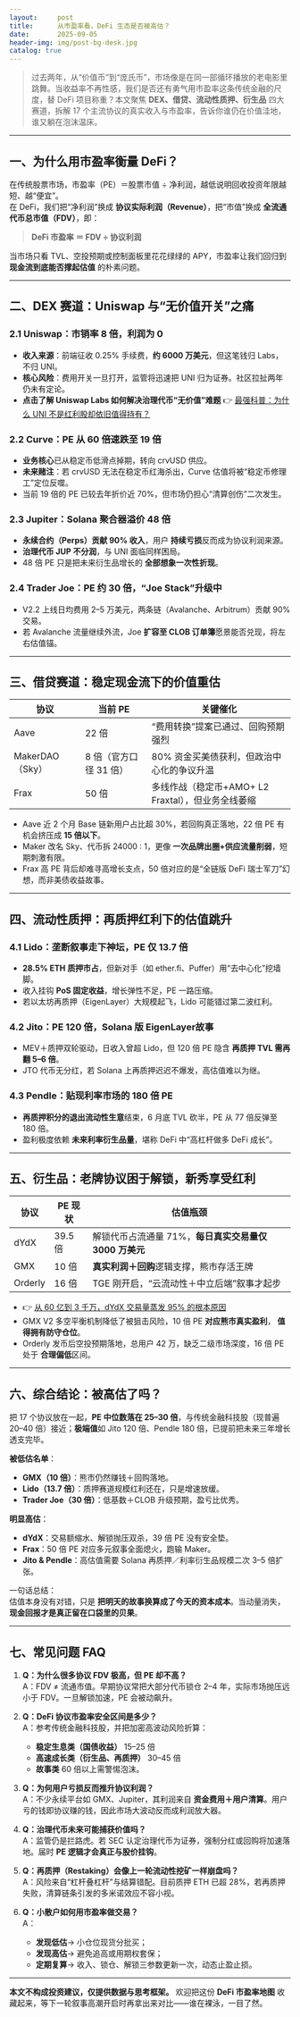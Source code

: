 ```yaml
---
layout:     post
title:      从市盈率看，DeFi 生态是否被高估？
date:       2025-09-05
header-img: img/post-bg-desk.jpg
catalog: true
---
```


> 过去两年，从“价值币”到“庞氏币”，市场像是在同一部循环播放的老电影里跳舞。当收益率不再性感，我们是否还有勇气用市盈率这条传统金融的尺度，替 DeFi 项目称重？本文聚焦 **DEX、借贷、流动性质押、衍生品** 四大赛道，拆解 17 个主流协议的真实收入与市盈率，告诉你谁仍在价值洼地，谁又躺在泡沫温床。

---

## 一、为什么用市盈率衡量 DeFi？

在传统股票市场，市盈率（PE）＝股票市值 ÷ 净利润，越低说明回收投资年限越短、越“便宜”。  
在 DeFi，我们把“净利润”换成 **协议实际利润（Revenue）**，把“市值”换成 **全流通代币总市值（FDV）**，即：

> **DeFi 市盈率 ＝ FDV ÷ 协议利润**

当市场只看 TVL、空投预期或控制面板里花花绿绿的 APY，市盈率让我们回归到 **现金流到底能否撑起估值** 的朴素问题。

---

## 二、DEX 赛道：Uniswap 与“无价值开关”之痛

### 2.1 Uniswap：市销率 8 倍，**利润为 0**

- **收入来源**：前端征收 0.25% 手续费，**约 6000 万美元**，但这笔钱归 Labs，不归 UNI。  
- **核心风险**：费用开关一旦打开，监管将迅速把 UNI 归为证券。社区拉扯两年仍未有定论。  
- **点击了解 Uniswap Labs 如何解决治理代币“无价值”难题** 👉 [最强科普：为什么 UNI 不是红利股却依旧值得持有？](https://okxdog.com/)

### 2.2 Curve：PE 从 60 倍速跌至 19 倍

- **业务核心**已从稳定币低滑点掉期，转向 crvUSD 供应。  
- **未来赌注**：若 crvUSD 无法在稳定币红海杀出，Curve 估值将被“稳定币修理工”定位反噬。  
- 当前 19 倍的 PE 已较去年折价近 70%，但市场仍担心“清算创伤”二次发生。

### 2.3 Jupiter：Solana 聚合器溢价 48 倍

- **永续合约（Perps）贡献 90% 收入**，用户 **持续亏损**反而成为协议利润来源。  
- **治理代币 JUP 不分润**，与 UNI 面临同样困局。  
- 48 倍 PE 只是把未来衍生品增长的 **全部想象一次性折现**。

### 2.4 Trader Joe：PE 约 30 倍，“Joe Stack”升级中

- V2.2 上线日均费用 2–5 万美元，两条链（Avalanche、Arbitrum）贡献 90% 交易。  
- 若 Avalanche 流量继续外流，Joe **扩容至 CLOB 订单簿**愿景能否兑现，将左右估值锚。

---

## 三、借贷赛道：稳定现金流下的价值重估

| 协议 | 当前 PE | 关键催化 |
|---|---|---|
| Aave | 22 倍 | “费用转换”提案已通过、回购预期强烈 |
| MakerDAO（Sky） | 8 倍（官方口径 31 倍） | 80% 资金买美债获利，但政治中心化的争议升温 |
| Frax | 50 倍 | 多线作战（稳定币+AMO+ L2 Fraxtal），但业务全线萎缩 |

- Aave 近 2 个月 Base 链新用户占比超 30%，若回购真正落地，22 倍 PE 有机会挤压成 **15 倍以下**。  
- Maker 改名 Sky、代币拆 24000 : 1，更像 **一次品牌出圈+供应流量削弱**，短期刺激有限。  
- Frax 高 PE 背后却难寻高增长支点，50 倍对应的是“全链版 DeFi 瑞士军刀”幻想，而非美债收益故事。

---

## 四、流动性质押：再质押红利下的估值跳升

### 4.1 Lido：垄断叙事走下神坛，PE 仅 13.7 倍  
- **28.5% ETH 质押市占**，但新对手（如 ether.fi、Puffer）用“去中心化”挖墙脚。  
- 收入挂钩 **PoS 固定收益**，增长弹性不足，PE 一路压缩。  
- 若以太坊再质押（EigenLayer）大规模起飞，Lido 可能错过第二波红利。

### 4.2 Jito：PE 120 倍，**Solana 版 EigenLayer**故事  
- MEV＋质押双轮驱动，日收入曾超 Lido，但 120 倍 PE 隐含 **再质押 TVL 需再翻 5–6 倍**。  
- JTO 代币无分红，若 Solana 上再质押迟迟不爆发，高估值难以为继。

### 4.3 Pendle：贴现利率市场的 180 倍 PE  
- **再质押积分的退出流动性生意**结束，6 月底 TVL 砍半，PE 从 77 倍反弹至 180 倍。  
- 盈利极度依赖 **未来利率衍生品量**，堪称 DeFi 中“高杠杆做多 DeFi 成长”。

---

## 五、衍生品：老牌协议困于解锁，新秀享受红利

| 协议 | PE 现状 | 估值瓶颈 |
|---|---|---|
| dYdX | 39.5 倍 | 解锁代币占流通量 71%，**每日真实交易量仅 3000 万美元** |
| GMX | 10 倍 | **真实利润＋回购**逻辑支撑，熊市存活王牌 |
| Orderly | 16 倍 | TGE 刚开启，“云流动性＋中立后端”叙事才起步 |

- 👉 [从 60 亿到 3 千万，dYdX 交易量蒸发 95% 的根本原因](https://okxdog.com/)  
- GMX V2 多空平衡机制降低了被狙击风险，10 倍 PE **对应熊市真实盈利**， **值得拥有防守仓位**。  
- Orderly 发币后空投预期落地，总用户 42 万，缺乏二级市场深度，16 倍 PE 处于 **合理偏低**区间。

---

## 六、综合结论：被高估了吗？

把 17 个协议放在一起，**PE 中位数落在 25–30 倍**，与传统金融科技股（现普遍 20–40 倍）接近；**极端值**如 Jito 120 倍、Pendle 180 倍，已提前把未来三年增长透支完毕。

**被低估名单**：  
- **GMX（10 倍）**：熊市仍然赚钱＋回购落地。  
- **Lido（13.7 倍）**：质押赛道规模红利还在，只是增速放缓。  
- **Trader Joe（30 倍）**：低基数＋CLOB 升级预期，盈亏比优秀。

**明显高估**：  
- **dYdX**：交易额缩水、解锁抛压双杀，39 倍 PE 没有安全垫。  
- **Frax**：50 倍 PE 对应多元叙事全面熄火，跑输 Maker。  
- **Jito & Pendle**：高估值需要 Solana 再质押／利率衍生品规模二次 3–5 倍扩张。

一句话总结：  
估值本身没有对错，只是 **把明天的故事换算成了今天的资本成本**。当动量消失，**现金回报才是真正留在口袋里的贝果**。

---

## 七、常见问题 FAQ

1. **Q：为什么很多协议 FDV 极高，但 PE 却不高？**  
   A：FDV ≠ 流通市值。早期协议常把大部分代币锁仓 2–4 年，实际市场抛压远小于 FDV。一旦解锁加速，PE 会被动飙升。

2. **Q：DeFi 协议市盈率安全区间是多少？**  
   A：参考传统金融科技股，并把加密高波动风险折算：  
   - **稳定生息类（国债收益）** 15–25 倍  
   - **高速成长类（衍生品、再质押）** 30–45 倍  
   - **故事类** 60 倍以上需警惕泡沫。

3. **Q：为何用户亏损反而推升协议利润？**  
   A：不少永续平台如 GMX、Jupiter，其利润来自 **资金费用＋用户清算**。用户亏的钱即协议赚的钱，因此市场大波动反而成利润放大器。

4. **Q：治理代币未来可能捕获价值吗？**  
   A：监管仍是拦路虎。若 SEC 认定治理代币为证券，强制分红或回购将加速落地。届时 **PE 逻辑才会真正与股价挂钩**。

5. **Q：再质押（Restaking）会像上一轮流动性挖矿一样崩盘吗？**  
   A：风险来自“杠杆叠杠杆”与结算错配。目前质押 ETH 已超 28%，若再质押失败，清算链条引发的多米诺效应不容小视。

6. **Q：小散户如何用市盈率做交易？**  
   A：  
   - **发现低估**→ 小仓位现货分批买；  
   - **发现高估**→ 避免追高或用期权套保；  
   - **定期复算**→ 收入、锁仓、解锁三参数更新一次，动态止盈止损。

---

**本文不构成投资建议，仅提供数据与思考框架。** 欢迎把这份 **DeFi 市盈率地图** 收藏起来，等下一轮叙事高潮开启时再拿出来对比——谁在裸泳，一目了然。